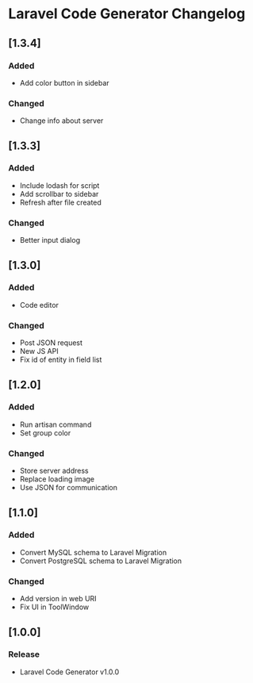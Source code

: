 <!-- Keep a Changelog guide -> https://keepachangelog.com -->

# Laravel Code Generator Changelog


## [1.3.4]
### Added
- Add color button in sidebar

### Changed
- Change info about server


## [1.3.3]
### Added 
- Include lodash for script
- Add scrollbar to sidebar
- Refresh after file created

### Changed 
- Better input dialog


## [1.3.0]
### Added
- Code editor

### Changed
- Post JSON request
- New JS API
- Fix id of entity in field list


## [1.2.0]
### Added
- Run artisan command
- Set group color

### Changed
- Store server address
- Replace loading image
- Use JSON for communication


## [1.1.0]
### Added
- Convert MySQL schema to Laravel Migration
- Convert PostgreSQL schema to Laravel Migration

### Changed
- Add version in web URI
- Fix UI in ToolWindow


## [1.0.0]
### Release
- Laravel Code Generator v1.0.0

